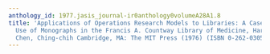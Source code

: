 ```yaml
---
anthology_id: 1977.jasis_journal-ir0anthology0volumeA28A1.8
title: 'Applications of Operations Research Models to Libraries: A Case Study of the
  Use of Monographs in the Francis A. Countway Library of Medicine, Harvard University.
  Chen, Ching-chih Cambridge, MA: The MIT Press (1976) (ISBN 0-262-03056-X)'
---
```

